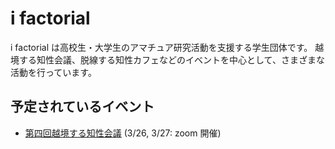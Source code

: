 # i factorial

i factorial は高校生・大学生のアマチュア研究活動を支援する学生団体です。
越境する知性会議、脱線する知性カフェなどのイベントを中心として、さまざまな活動を行っています。

## 予定されているイベント

- [第四回越境する知性会議](./ekkyo/event4.md) (3/26, 3/27: zoom 開催)

